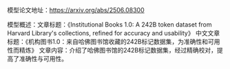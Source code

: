 模型论文地址：https://arxiv.org/abs/2506.08300

模型概述：文章标题：《Institutional Books 1.0: A 242B token dataset from Harvard Library's collections, refined for accuracy and usability》
中文文章标题：《机构图书1.0：来自哈佛图书馆收藏的242B标记数据集，为准确性和可用性而精炼》
文章内容：介绍了哈佛图书馆的242B标记数据集，经过精确校对，提高了准确性与可用性。

